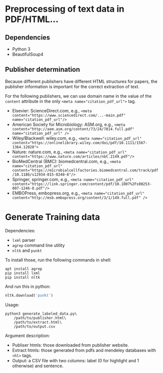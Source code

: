 # Preprocessing of text data in PDF/HTML...

## Dependencies
* Python 3
* BeautifulSoup4

## Publisher determination
Because different publishers have different HTML structures for papers, the publisher information is important for the correct extraction of text. 

For the following publishers, we can use domain name in the value of the `content` attribute in the only `<meta name="citation_pdf_url">` tag. 
* Elsevier: ScienceDirect.com, e.g., `<meta content="https://www.sciencedirect.com/...-main.pdf" name="citation_pdf_url"/>`
* American Society for Microbiology:  ASM.org, e.g., `<meta content="http://aem.asm.org/content/73/24/7814.full.pdf"  name="citation_pdf_url" />`
* Wiley/Blackwell: wiley.com, e.g., `<meta name="citation_pdf_url" content="https://onlinelibrary.wiley.com/doi/pdf/10.1111/1567-1364.12028">`
* Nature: nature.com, e.g., `<meta name="citation_pdf_url" content="https://www.nature.com/articles/nbt.2149.pdf"/>`
* BioMedCentral (BMC): biomedcentral.com, e.g., `<meta name="citation_pdf_url" content="https://microbialcellfactories.biomedcentral.com/track/pdf/10.1186/s12934-015-0240-6"/>`
* Springer, springer.com, e.g., `<meta name="citation_pdf_url" content="https://link.springer.com/content/pdf/10.1007%2Fs00253-007-1246-8.pdf"/>`
* EMBOPress, embopress.org, e.g., `<meta name="citation_pdf_url" content="http://msb.embopress.org/content/3/1/149.full.pdf" />`


# Generate Training data
Dependencies:
* `lxml` parser
* `agrep` command line utility
* `nltk` and `punkt`

To install those, run the following commands in shell:

```shell
apt install agrep
pip install lxml
pip install nltk
```

And run this in python:

```python
nltk.download('punkt')
```

Usage:

```shell
python3 generate_labeled_data.py\
    /path/to/publisher.html\
    /path/to/extract.html\
    /path/to/output.csv
```

Argument description:
- Publiser htmls: those downloaded from publisher website.
- Extract htmls: those generated from pdfs and mendeley databases with
  `<hl>` tags.
- Output: a CSV file with two columns: label (0 for highlight and 1
  otherwise) and sentence.
